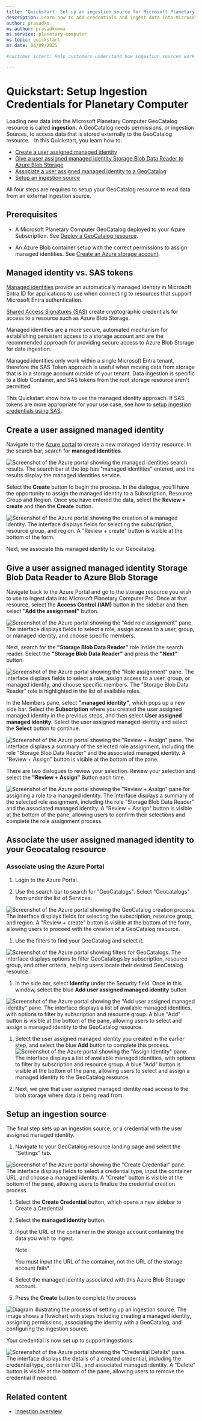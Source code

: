 ```yaml
---
title: "Quickstart: Set up an ingestion source for Microsoft Planetary Computer Pro"
description: Learn how to add credentials and ingest data into Microsoft Planetary Computer using managed identities.
author: prasadko
ms.author: prasadkomma
ms.service: planetary-computer
ms.topic: quickstart
ms.date: 04/09/2025

#customer intent: Help customers understand how ingestion sources work and how to add them ahead of an ingestion. 

---
```


# Quickstart: Setup Ingestion Credentials for Planetary Computer

Loading new data into the Microsoft Planetary Computer GeoCatalog resource is called **ingestion.** A GeoCatalog needs permissions, or ingestion Sources, to access data that is stored externally to the GeoCatalog resource.
  
In this Quickstart, you learn how to:

- [Create a user assigned managed identity](#create-a-user-assigned-managed-identity)
- [Give a user assigned managed identity Storage Blob Data Reader to Azure Blob Storage](#give-a-user-assigned-managed-identity-storage-blob-data-reader-to-azure-blob-storage)
- [Associate a user assigned managed identity to a GeoCatalog](#associate-the-user-assigned-managed-identity-with-your-geocatalog-resource)
- [Setup an ingestion source](#setup-an-ingestion)

All four steps are required to setup your GeoCatalog resource to read data from an external ingestion source. 

## Prerequisites

- A Microsoft Planetary Computer GeoCatalog deployed to your Azure Subscription. See [Deploy a GeoCatalog resource](./deploy-geocatalog-resource.md).

- An Azure Blob container setup with the correct permissions to assign managed identities. See [Create an Azure storage account](/azure/storage/common/storage-account-create?tabs=azure-portal).


## Managed identity vs. SAS tokens

[Managed identities](/entra/identity/managed-identities-azure-resources/overview) provide an automatically managed identity in Microsoft Entra ID for applications to use when connecting to resources that support Microsoft Entra authentication.

[Shared Access Signatures (SAS)](/azure/storage/common/storage-sas-overview) create cryptographic credentials for access to a resource such as Azure Blob Storage. 

Managed identities are a more secure, automated mechanism for establishing persistent access to a storage account and are the recommended approach for providing secure access to Azure Blob Storage for data ingestion. 

Managed identities only work within a single Microsoft Entra tenant, therefore the SAS Token approach is useful when moving data from storage that is in a storage account outside of your tenant. Data ingestion is specific to a Blob Container, and SAS tokens from the root storage resource aren't permitted. 

This Quickstart show how to use the managed identity approach. If SAS tokens are more appropriate for your use case, see how to [setup ingestion credentials using SAS](./setup-ingestion-credentials-sas-tokens.md).

## Create a user assigned managed identity

Navigate to the [Azure portal](https://portal.azure.com/) to create a new managed identity resource. In the search bar, search for **managed identities**. 

![Screenshot of the Azure portal showing the managed identities search results. The search bar at the top has "managed identities" entered, and the results display the managed identities service.](media/ingestion-source-MI-search.png)

Select the **Create** button to begin the process. In the dialogue, you'll have the opportunity to assign the managed identity to a Subscription, Resource Group and Region. Once you have entered the data, select the **Review + create** and then the **Create** button. 

![Screenshot of the Azure portal showing the creation of a managed identity. The interface displays fields for selecting the subscription, resource group, and region. A "Review + create" button is visible at the bottom of the form.](media/ingestion-source-MI-create.png)

Next, we associate this managed identity to our Geocatalog. 

## Give a user assigned managed identity Storage Blob Data Reader to Azure Blob Storage

Navigate back to the Azure Portal and go to the storage resource you wish to use to ingest data into Microsoft Planetary Computer Pro. Once at that resource, select the **Access Control (IAM)** button in the sidebar and then select **"Add the assignment"** button.   

![Screenshot of the Azure portal showing the "Add role assignment" pane. The interface displays fields to select a role, assign access to a user, group, or managed identity, and choose specific members.](media/ingestion-source-MI-give-permissions.png)

Next, search for the **"Storage Blob Data Reader"** role inside the search reader. Select the **"Storage Blob Data Reader"** and press the **"Next"** button. 

![Screenshot of the Azure portal showing the "Role assignment" pane. The interface displays fields to select a role, assign access to a user, group, or managed identity, and choose specific members. The "Storage Blob Data Reader" role is highlighted in the list of available roles.](media/ingestion-source-MI-role.png)

In the Members pane, select **"managed identity"**, which pops up a new side bar. Select the **Subscription** where you created the user assigned managed identity in the previous steps, and then select **User assigned managed identity**. Select the user assigned managed identity and select the **Select** button to continue. 

![Screenshot of the Azure portal showing the "Review + Assign" pane. The interface displays a summary of the selected role assignment, including the role "Storage Blob Data Reader" and the associated managed identity. A "Review + Assign" button is visible at the bottom of the pane.](media/ingestion-source-MI-assign.png)

There are two dialogues to review your selection. Review your selection and select the **"Review + Assign"** Button each time. 

![Screenshot of the Azure portal showing the "Review + Assign" pane for assigning a role to a managed identity. The interface displays a summary of the selected role assignment, including the role "Storage Blob Data Reader" and the associated managed identity. A "Review + Assign" button is visible at the bottom of the pane, allowing users to confirm their selections and complete the role assignment process.](media/ingestion-source-MI-assign2.png)


## Associate the user assigned managed identity to your Geocatalog resource

### Associate using the Azure Portal

1. Login to the Azure Portal.

1. Use the search bar to search for "GeoCatalogs". Select "Geocatalogs" from under the list of Services.

![Screenshot of the Azure portal showing the GeoCatalog creation process. The interface displays fields for selecting the subscription, resource group, and region. A "Review + create" button is visible at the bottom of the form, allowing users to proceed with the creation of a GeoCatalog resource.](media/search-for-geocatalogs.png)

1. Use the filters to find your GeoCatalog and select it.

![Screenshot of the Azure portal showing filters for GeoCatalogs. The interface displays options to filter GeoCatalogs by subscription, resource group, and other criteria, helping users locate their desired GeoCatalog resource.](media/filter_geocatalog.png)

1. In the side bar, select **Identity** under the Security field. Once in this window, select the blue **Add user assigned managed identity** button

![Screenshot of the Azure portal showing the "Add user assigned managed identity" pane. The interface displays a list of available managed identities, with options to filter by subscription and resource group. A blue "Add" button is visible at the bottom of the pane, allowing users to select and assign a managed identity to the GeoCatalog resource.](media/select_identity.png)

1. Select the user assigned managed identity you created in the earlier step, and select the blue **Add** button to complete this process.
![Screenshot of the Azure portal showing the "Assign Identity" pane. The interface displays a list of available managed identities, with options to filter by subscription and resource group. A blue "Add" button is visible at the bottom of the pane, allowing users to select and assign a managed identity to the GeoCatalog resource.](media/assign_identity.png)

1. Next, we give that user assigned managed identity read access to the blob storage where data is being read from. 

## Setup an ingestion source

The final step sets up an ingestion source, or a credential with the user assigned managed identity. 

1. Navigate to your GeoCatalog resource landing page and select the "Settings" tab. 

![Screenshot of the Azure portal showing the "Create Credential" pane. The interface displays fields to select a credential type, input the container URL, and choose a managed identity. A "Create" button is visible at the bottom of the pane, allowing users to finalize the credential creation process.](media/credentials_4.png)

1. Select the **Create Credential** button, which opens a new sidebar to Create a Credential.

1. Select the **managed identity** button.

1. Input the URL of the container in the storage account containing the data you wish to ingest.

    > [!NOTE] 
    > You must input the URL of the container, not the URL of the storage account fails* 

1. Select the managed identity associated with this Azure Blob Storage account. 

1. Press the **Create** button to complete the process

![Diagram illustrating the process of setting up an ingestion source. The image shows a flowchart with steps including creating a managed identity, assigning permissions, associating the identity with a GeoCatalog, and configuring the ingestion source.](media/ingestion-source-MI-source.png)

Your credential is now set up to support ingestions.

![Screenshot of the Azure portal showing the "Credential Details" pane. The interface displays the details of a created credential, including the credential type, container URL, and associated managed identity. A "Delete" button is visible at the bottom of the pane, allowing users to remove the credential if needed.](media/credentials_6.png)

## Related content

- [Ingestion overview]()